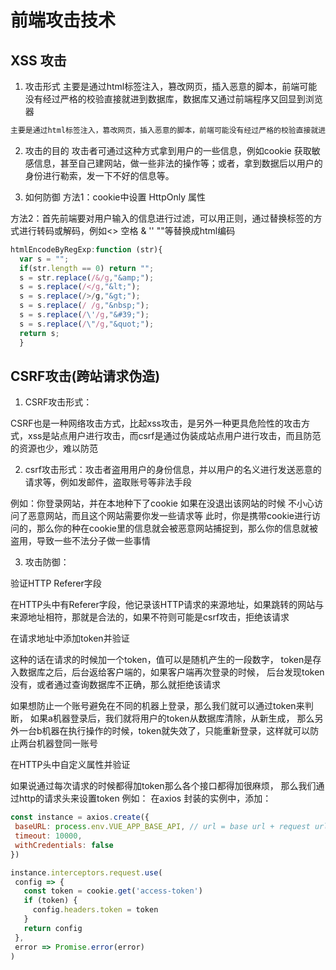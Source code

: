 # 前端攻击技术
## XSS 攻击
1. 攻击形式
   主要是通过html标签注入，篡改网页，插入恶意的脚本，前端可能没有经过严格的校验直接就进到数据库，数据库又通过前端程序又回显到浏览器

```js
主要是通过html标签注入，篡改网页，插入恶意的脚本，前端可能没有经过严格的校验直接就进到数据库，数据库又通过前端程序又回显到浏览器
```
2. 攻击的目的
    攻击者可通过这种方式拿到用户的一些信息，例如cookie 获取敏感信息，甚至自己建网站，做一些非法的操作等；或者，拿到数据后以用户的身份进行勒索，发一下不好的信息等。

3. 如何防御
方法1：cookie中设置 HttpOnly 属性

方法2：首先前端要对用户输入的信息进行过滤，可以用正则，通过替换标签的方式进行转码或解码，例如<> 空格 & '' ""等替换成html编码

```js
htmlEncodeByRegExp:function (str){  
  var s = "";
  if(str.length == 0) return "";
  s = str.replace(/&/g,"&amp;");
  s = s.replace(/</g,"&lt;");
  s = s.replace(/>/g,"&gt;");
  s = s.replace(/ /g,"&nbsp;");
  s = s.replace(/\'/g,"&#39;");
  s = s.replace(/\"/g,"&quot;");
  return s;  
  }
```

## CSRF攻击(跨站请求伪造)
1. CSRF攻击形式：

CSRF也是一种网络攻击方式，比起xss攻击，是另外一种更具危险性的攻击方式，xss是站点用户进行攻击，而csrf是通过伪装成站点用户进行攻击，而且防范的资源也少，难以防范

2. csrf攻击形式：攻击者盗用用户的身份信息，并以用户的名义进行发送恶意的请求等，例如发邮件，盗取账号等非法手段

例如：你登录网站，并在本地种下了cookie
如果在没退出该网站的时候 不小心访问了恶意网站，而且这个网站需要你发一些请求等
此时，你是携带cookie进行访问的，那么你的种在cookie里的信息就会被恶意网站捕捉到，那么你的信息就被盗用，导致一些不法分子做一些事情

3. 攻击防御：

验证HTTP Referer字段

在HTTP头中有Referer字段，他记录该HTTP请求的来源地址，如果跳转的网站与来源地址相符，那就是合法的，如果不符则可能是csrf攻击，拒绝该请求

在请求地址中添加token并验证

这种的话在请求的时候加一个token，值可以是随机产生的一段数字，
token是存入数据库之后，后台返给客户端的，如果客户端再次登录的时候，
后台发现token没有，或者通过查询数据库不正确，那么就拒绝该请求

如果想防止一个账号避免在不同的机器上登录，那么我们就可以通过token来判断，
如果a机器登录后，我们就将用户的token从数据库清除，从新生成，
那么另外一台b机器在执行操作的时候，token就失效了，只能重新登录，这样就可以防止两台机器登同一账号

在HTTP头中自定义属性并验证

如果说通过每次请求的时候都得加token那么各个接口都得加很麻烦，
那么我们通过http的请求头来设置token
例如：
 在axios 封装的实例中，添加：
 ```js
 const instance = axios.create({
  baseURL: process.env.VUE_APP_BASE_API, // url = base url + request url
  timeout: 10000,
  withCredentials: false
})

 instance.interceptors.request.use(
  config => {
    const token = cookie.get('access-token')
    if (token) {
      config.headers.token = token
    }
    return config
  },
  error => Promise.error(error)
)
 ```